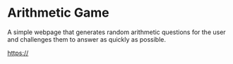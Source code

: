 # Arithmetic Game

A simple webpage that generates random arithmetic questions for the user and challenges them to answer as quickly as possible.

[https://](https://derrickliu23.github.io/quantitative/)
